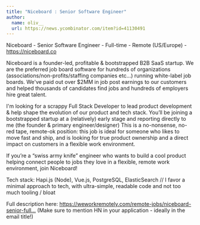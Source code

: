 ```yaml
---
title: "Niceboard : Senior Software Engineer"
author:
  name: oliv__
  url: https://news.ycombinator.com/item?id=41130491
---
```

Niceboard - Senior Software Engineer - Full-time - Remote (US&#x2F;Europe) - <a href="https:&#x2F;&#x2F;niceboard.co" rel="nofollow">https:&#x2F;&#x2F;niceboard.co</a>

Niceboard is a founder-led, profitable &amp; bootstrapped B2B SaaS startup. 
We are the preferred job board software for hundreds of organizations (associations&#x2F;non-profits&#x2F;staffing companies etc...) running white-label job boards. We&#x27;ve paid out over $2MM in job post earnings to our customers and helped thousands of candidates find jobs and hundreds of employers hire great talent.

I&#x27;m looking for a scrappy Full Stack Developer to lead product development &amp; help shape the evolution of our product and tech stack.
You’ll be joining a bootstrapped startup at a (relatively) early stage and reporting directly to me (the founder &amp; primary engineer&#x2F;designer)
This is a no-nonsense, no-red tape, remote-ok position: this job is ideal for someone who likes to move fast and ship, and is looking for true product ownership and a direct impact on customers in a flexible work environment.

If you’re a “swiss army knife” engineer who wants to build a cool product helping connect people to jobs they love in a flexible, remote work environment, join Niceboard!

Tech stack: Hapi.js (Node), Vue.js, PostgreSQL, ElasticSearch &#x2F;&#x2F; I favor a minimal approach to tech, with ultra-simple, readable code and not too much tooling &#x2F; bloat

Full description here: <a href="https:&#x2F;&#x2F;weworkremotely.com&#x2F;remote-jobs&#x2F;niceboard-senior-full-stack-developer" rel="nofollow">https:&#x2F;&#x2F;weworkremotely.com&#x2F;remote-jobs&#x2F;niceboard-senior-full...</a>
(Make sure to mention HN in your application - ideally in the email title!)
